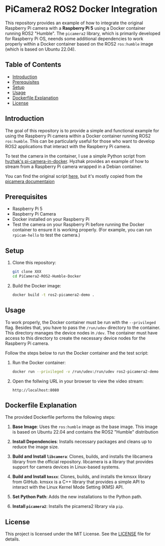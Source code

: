 # PiCamera2 ROS2 Docker Integration

This repository provides an example of how to integrate the original Raspberry Pi camera with a **Raspberry Pi 5** using a Docker container running ROS2 "Humble". The `picamera2` library, which is primarily developed for Raspberry Pi OS, neends some additional dependencies to work properly within a Docker container based on the ROS2 `ros:humble` image (which is based on Ubuntu 22.04).


## Table of Contents
- [Introduction](#introduction)
- [Prerequisites](#prerequisites)
- [Setup](#setup)
- [Usage](#usage)
- [Dockerfile Explanation](#dockerfile-explanation)
- [License](#license)

## Introduction
The goal of this repository is to provide a simple and functional example for using the Raspberry Pi camera within a Docker container running ROS2 `ros:humble`. This can be particularly useful for those who want to develop ROS2 applications that interact with the Raspberry Pi camera.

To test the camera in the container, I use a simple Python script from [hyzhak's pi-camera-in-docker](https://github.com/hyzhak/pi-camera-in-docker). Hyzhak provides an example of how to stream from a Raspberry Pi camera wrapped in a Debian container. 

You can find the original script [here](https://github.com/hyzhak/pi-camera-in-docker/blob/main/pi_camera_in_docker/main.py), but it's mostly copied from the [picamera documentaion](https://picamera.readthedocs.io/en/release-1.13/recipes2.html)

## Prerequisites
- Raspberry Pi 5
- Raspberry Pi Camera
- Docker installed on your Raspberry Pi
- Test the camera on your Raspberry Pi before running the Docker container to ensure it is working properly. (For example, you can run `rpicam-hello` to test the camera.)

## Setup
1. Clone this repository:
    ```sh
    git clone XXX
    cd PiCamera2-ROS2-Humble-Docker
    ```

2. Build the Docker image:
    ```sh
    docker build -t ros2-picamera2-demo .
    ```

## Usage
To work properly, the Docker container must be run with the `--privileged` flag. Besides that, you have to pass the `/run/udev` directory to the container. This directory manages the device nodes in `/dev`. The container must have access to this directory to create the necessary device nodes for the Raspberry Pi camera.

Follow the steps below to run the Docker container and the test script:
1. Run the Docker container:
    ```sh
    docker run --privileged -v /run/udev:/run/udev ros2-picamera2-demo
    ```
2. Open the follwing URL in your browser to view the video stream:
    ```
    http://localhost:8080
    ```

## Dockerfile Explanation
The provided Dockerfile performs the following steps:
1. **Base Image**: Uses the `ros:humble` image as the base image. This image is based on Ubuntu 22.04 and contains the ROS2 "Humble" distribution
2. **Install Dependencies**: Installs necessary packages and cleans up to reduce the image size.

3. **Build and Install `libcamera`**: Clones, builds, and installs the libcamera library from the official repository. libcamera is a library that provides support for camera devices in Linux-based systems.
4. **Build and Install `kmsxx`**: Clones, builds, and installs the kmsxx library from GitHub. kmsxx is a C++ library that provides a simple API to interact with the Linux Kernel Mode Setting (KMS) API.

5. **Set Python Path**: Adds the new installations to the Python path.
6. **Install `picamera2`**: Installs the picamera2 library via `pip`.

## License
This project is licensed under the MIT License. See the [LICENSE](LICENSE) file for details.
